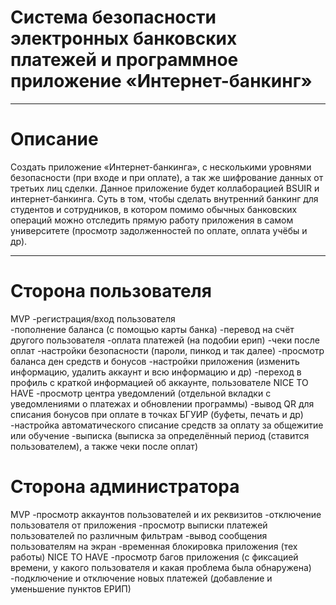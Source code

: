 # Система безопасности электронных банковских платежей и программное приложение «Интернет-банкинг»
____

Описание
===========
Создать приложение «Интернет-банкинга», с несколькими уровнями безопасности (при входе и при оплате), а так же шифрование данных от третьих лиц сделки. Данное приложение будет коллаборацией BSUIR и интернет-банкинга. Суть в том, чтобы сделать внутренний банкинг для студентов и сотрудников, в котором помимо обычных банковских операций можно отследить прямую работу приложения в самом университете (просмотр задолженностей по оплате, оплата учёбы и др).
____

Сторона пользователя
===========
MVP
-регистрация/вход пользователя  
-пополнение баланса (с помощью карты банка)
-перевод на счёт другого пользователя
-оплата платежей (на подобии ерип)
-чеки после оплат
-настройки безопасности (пароли, пинкод и так далее)
-просмотр баланса ден средств и бонусов
-настройки приложения (изменить информацию, удалить аккаунт и всю информацию и др)
-переход в профиль с краткой информацией об аккаунте, пользователе
NICE TO HAVE
-просмотр центра уведомлений (отдельной вкладки с уведомлениями о платежах и обновлении программы)
-вывод QR для списания бонусов при оплате в точках БГУИР (буфеты, печать и др)
-настройка автоматического списание средств за оплату за общежитие или обучение
-выписка (выписка за определённый период (ставится пользователем), а также чеки после оплат)

Сторона администратора
===========
MVP
-просмотр аккаунтов пользователей и их реквизитов
-отключение пользователя от приложения
-просмотр выписки платежей пользователей по различным фильтрам 
-вывод сообщения пользователям на экран 
-временная блокировка приложения (тех работы)
NICE TO HAVE
-просмотр багов приложения (с фиксацией времени, у какого пользователя и какая проблема была обнаружена)
-подключение и отключение новых платежей (добавление и уменьшение пунктов ЕРИП)
